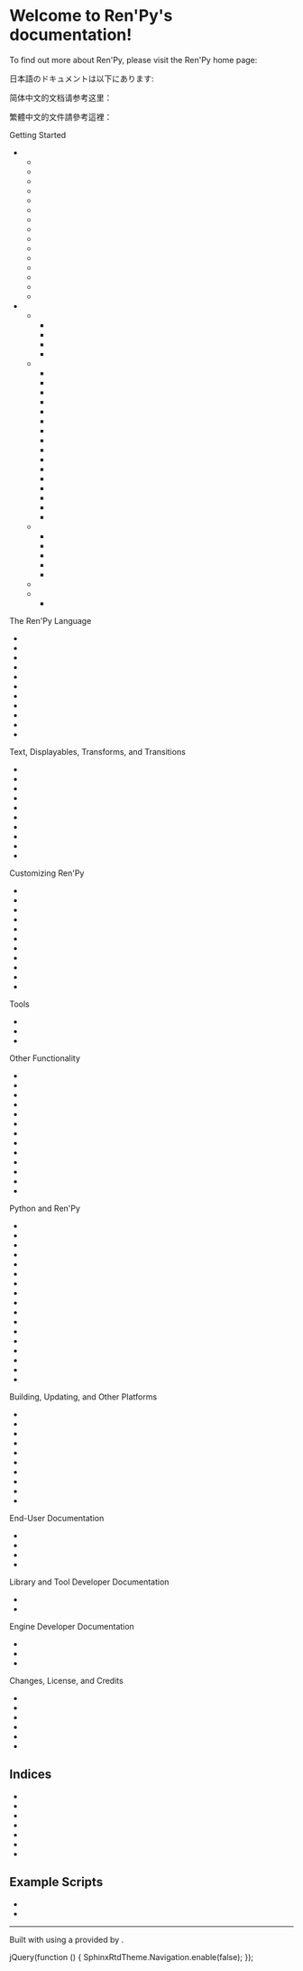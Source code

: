 # Welcome to Ren'Py's documentation!

To find out more about Ren'Py, please visit the Ren'Py home page:

> 

日本語のドキュメントは以下にあります:

> 

简体中文的文档请参考这里：

> 

繁體中文的文件請參考這裡：

> 

Getting Started

*   
    *   
    *   
    *   
    *   
    *   
    *   
    *   
    *   
    *   
    *   
    *   
    *   
    *   
    *   
    *   
*   
    *   
        *   
        *   
        *   
        *   
    *   
        *   
        *   
        *   
        *   
        *   
        *   
        *   
        *   
        *   
        *   
        *   
        *   
        *   
        *   
        *   
        *   
    *   
        *   
        *   
        *   
        *   
        *   
    *   
    *   
        *   

The Ren'Py Language

*   
*   
*   
*   
*   
*   
*   
*   
*   
*   
*   

Text, Displayables, Transforms, and Transitions

*   
*   
*   
*   
*   
*   
*   
*   
*   
*   

Customizing Ren'Py

*   
*   
*   
*   
*   
*   
*   
*   
*   
*   
*   

Tools

*   
*   
*   

Other Functionality

*   
*   
*   
*   
*   
*   
*   
*   
*   
*   
*   
*   
*   

Python and Ren'Py

*   
*   
*   
*   
*   
*   
*   
*   
*   
*   
*   
*   
*   
*   
*   
*   
*   

Building, Updating, and Other Platforms

*   
*   
*   
*   
*   
*   
*   
*   
*   
*   

End-User Documentation

*   
*   
*   
*   

Library and Tool Developer Documentation

*   
*   

Engine Developer Documentation

*   
*   
*   

Changes, License, and Credits

*   
*   
*   
*   
*   
*   

## Indices

*   
    
*   
    
*   
    
*   
    
*   
    
*   
    
*   
    

## Example Scripts

*   
    
*   
    

- - -

Built with  using a  provided by .

jQuery(function () { SphinxRtdTheme.Navigation.enable(false); });
